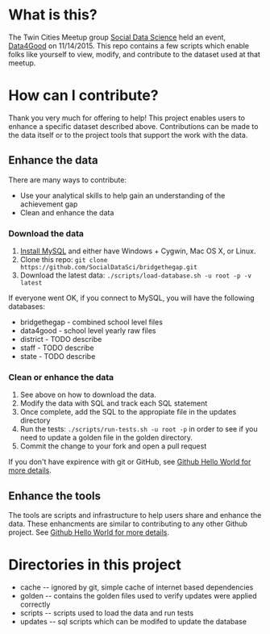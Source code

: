 # What is this?

The Twin Cities Meetup group [Social Data Science](http://www.meetup.com/socialdatascience/) held an event, [Data4Good](http://www.meetup.com/socialdatascience/events/226079387/) on 11/14/2015. This repo contains a few scripts which enable folks like yourself to view, modify, and contribute to the dataset used at that meetup.

# How can I contribute?

Thank you very much for offering to help! This project enables users to enhance a specific dataset described above. Contributions can be made to the data itself or to the project tools that support the work with the data.

## Enhance the data

There are many ways to contribute:

- Use your analytical skills to help gain an understanding of the achievement gap
- Clean and enhance the data 

### Download the data

1. [Install MySQL](http://dev.mysql.com/doc/refman/5.7/en/installing.html) and either have Windows + Cygwin, Mac OS X, or Linux.
2. Clone this repo: `git clone https://github.com/SocialDataSci/bridgethegap.git`
3. Download the latest data: `./scripts/load-database.sh -u root -p -v latest`

If everyone went OK, if you connect to MySQL, you will have the following databases:

- bridgethegap - combined school level files
- data4good - school level yearly raw files
- district - TODO describe
- staff - TODO describe
- state - TODO describe

### Clean or enhance the data

1. See above on how to download the data. 
2. Modify the data with SQL and track each SQL statement
3. Once complete, add the SQL to the appropiate file in the updates directory
4. Run the tests: `./scripts/run-tests.sh -u root -p` in order to see if you need to update a golden file in the golden directory.
5. Commit the change to your fork and open a pull request

If you don't have expirence with git or GitHub, see [Github Hello World for more details](https://guides.github.com/activities/hello-world/).

## Enhance the tools

The tools are scripts and infrastructure to help users share and enhance the data. These enhancments are 
similar to contributing to any other Github project. See [Github Hello World for more details](https://guides.github.com/activities/hello-world/).

# Directories in this project

- cache   -- ignored by git, simple cache of internet based dependencies
- golden -- contains the golden files used to verify updates were applied correctly
- scripts -- scripts used to load the data and run tests
- updates -- sql scripts which can be modifed to update the database
